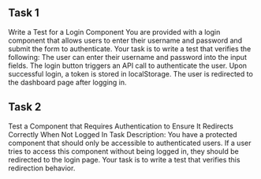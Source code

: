 ## Task 1

Write a Test for a Login Component
You are provided with a login component that allows users to enter their username and password and submit the form to authenticate. Your task is to write a test that verifies the following:
The user can enter their username and password into the input fields.
The login button triggers an API call to authenticate the user.
Upon successful login, a token is stored in localStorage.
The user is redirected to the dashboard page after logging in.

## Task 2

Test a Component that Requires Authentication to Ensure It Redirects Correctly When Not Logged In
Task Description:
You have a protected component that should only be accessible to authenticated users. If a user tries to access this component without being logged in, they should be redirected to the login page. Your task is to write a test that verifies this redirection behavior.
